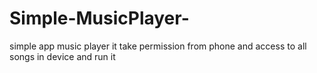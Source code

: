 # Simple-MusicPlayer-
simple app music player it take permission from phone and access to all songs in device and run it
